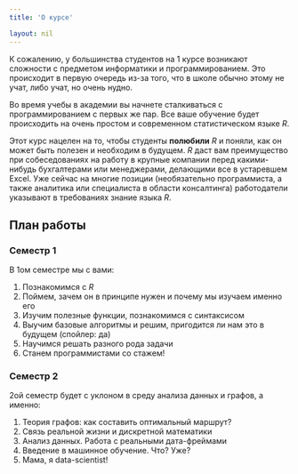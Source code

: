 ```yaml
---
title: 'О курсе'

layout: nil
---
```

К сожалению, у большинства студентов на 1 курсе возникают сложности с предметом информатики и программированием. Это происходит в первую очередь из-за того, что в школе обычно этому не учат, либо учат, но очень нудно.

Во время учебы в академии вы начнете сталкиваться с программированием с первых же пар. Все ваше обучение будет происходить на очень простом и современном статистическом языке _R_.

Этот курс нацелен на то, чтобы студенты **полюбили** _R_ и поняли, как он может быть полезен и необходим в будущем. _R_ даст вам преимущество при собеседованиях на работу в крупные компании перед какими-нибудь бухгалтерами или менеджерами, делающими все в устаревшем Excel. Уже сейчас на многие позиции (необязательно программиста, а также аналитика или специалиста в области консалтинга) работодатели указывают в требованиях знание языка _R_.

## План работы

### Семестр 1

В 1ом семестре мы с вами:
1. Познакомимся с _R_
2. Поймем, зачем он в принципе нужен и почему мы изучаем именно его
3. Изучим полезные функции, познакомимся с синтаксисом
4. Выучим базовые алгоритмы и решим, пригодится ли нам это в будущем (спойлер: да)
5. Научимся решать разного рода задачи
6. Станем программистами со стажем!

### Семестр 2

2ой семестр будет с уклоном в среду анализа данных и графов, а именно:
1. Теория графов: как составить оптимальный маршрут?
2. Связь реальной жизни и дискретной математики
3. Анализ данных. Работа с реальными дата-фреймами
4. Введение в машинное обучение. Что? Уже?
5. Мама, я data-scientist!

